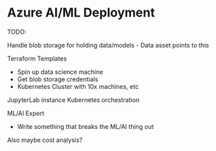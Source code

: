 # Azure AI/ML Deployment

TODO:

Handle blob storage for holding data/models - Data asset points to this

Terraform Templates
- Spin up data science machine
- Get blob storage credentials
- Kubernetes Cluster with 10x machines, etc

JupyterLab instance Kubernetes orchestration

ML/AI Expert
- Write something that breaks the ML/AI thing out

Also maybe cost analysis?
